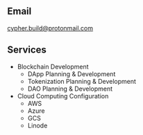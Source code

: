 ## Email
[cypher.build@protonmail.com](mailto:cypher.build@protonmail.com)

## Services
- Blockchain Development
  - DApp Planning & Development
  - Tokenization Planning & Development
  - DAO Planning & Development
- Cloud Computing Configuration
  - AWS
  - Azure
  - GCS
  - Linode
